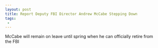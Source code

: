 ```yaml
---
layout: post
title: Report Deputy FBI Director Andrew McCabe Stepping Down
tags:
 -
---
```

McCabe will remain on leave until spring when he can officially retire from the FBI
